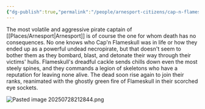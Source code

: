 ```yaml
---
{"dg-publish":true,"permalink":"/people/arnesport-citizens/cap-n-flameskull/","tags":["Character"]}
---
```


The most volatile and aggressive pirate captain of [[Places/Arnesport\|Arnesport]] is of course the one for whom death has no consequences.  No one knows who Cap'n Flameskull was in life or how they ended up as a powerful undead necropirate, but that doesn't seem to bother them as they bombard, blast, and detonate their way through their victims' hulls.  Flameskull's dreadful cackle sends chills down even the most steely spines, and they commands a legion of skeletons who have a reputation for leaving none alive.  The dead soon rise again to join their ranks, reanimated with the ghostly green fire of Flameskull in their scorched eye sockets.  

![Pasted image 20250728212844.png](/img/user/Z_Attachments/Pasted%20image%2020250728212844.png)